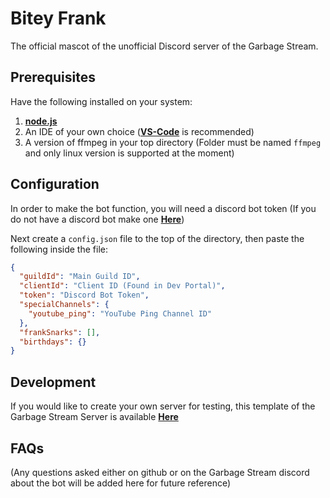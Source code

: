 # Bitey Frank

The official mascot of the unofficial Discord server of the Garbage Stream.

## Prerequisites

Have the following installed on your system:

1. **[node.js](https://nodejs.org/en/download)**
2. An IDE of your own choice (**[VS-Code](https://code.visualstudio.com/)** is recommended)
3. A version of ffmpeg in your top directory (Folder must be named `ffmpeg` and only linux version is supported at the moment)

## Configuration

In order to make the bot function, you will need a discord bot token (If you do not have a discord bot make one **[Here](https://discord.com/developers/applications)**)

Next create a `config.json` file to the top of the directory, then paste the following inside the file:
```json
{
  "guildId": "Main Guild ID",
  "clientId": "Client ID (Found in Dev Portal)",
  "token": "Discord Bot Token",
  "specialChannels": {
    "youtube_ping": "YouTube Ping Channel ID"
  },
  "frankSnarks": [],
  "birthdays": {}
}
```

## Development

If you would like to create your own server for testing, this template of the Garbage Stream Server is available **[Here](https://discord.new/wBSWQw9dgMfV)**

## FAQs

(Any questions asked either on github or on the Garbage Stream discord about the bot will be added here for future reference)


